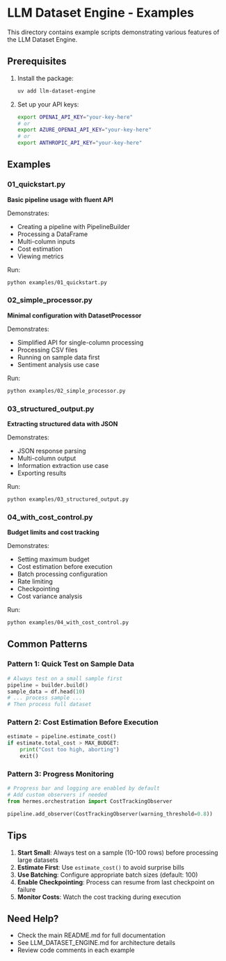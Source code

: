 # LLM Dataset Engine - Examples

This directory contains example scripts demonstrating various features of the LLM Dataset Engine.

## Prerequisites

1. Install the package:
   ```bash
   uv add llm-dataset-engine
   ```

2. Set up your API keys:
   ```bash
   export OPENAI_API_KEY="your-key-here"
   # or
   export AZURE_OPENAI_API_KEY="your-key-here"
   # or
   export ANTHROPIC_API_KEY="your-key-here"
   ```

## Examples

### 01_quickstart.py
**Basic pipeline usage with fluent API**

Demonstrates:
- Creating a pipeline with PipelineBuilder
- Processing a DataFrame
- Multi-column inputs
- Cost estimation
- Viewing metrics

Run:
```bash
python examples/01_quickstart.py
```

### 02_simple_processor.py
**Minimal configuration with DatasetProcessor**

Demonstrates:
- Simplified API for single-column processing
- Processing CSV files
- Running on sample data first
- Sentiment analysis use case

Run:
```bash
python examples/02_simple_processor.py
```

### 03_structured_output.py
**Extracting structured data with JSON**

Demonstrates:
- JSON response parsing
- Multi-column output
- Information extraction use case
- Exporting results

Run:
```bash
python examples/03_structured_output.py
```

### 04_with_cost_control.py
**Budget limits and cost tracking**

Demonstrates:
- Setting maximum budget
- Cost estimation before execution
- Batch processing configuration
- Rate limiting
- Checkpointing
- Cost variance analysis

Run:
```bash
python examples/04_with_cost_control.py
```

## Common Patterns

### Pattern 1: Quick Test on Sample Data
```python
# Always test on a small sample first
pipeline = builder.build()
sample_data = df.head(10)
# ... process sample ...
# Then process full dataset
```

### Pattern 2: Cost Estimation Before Execution
```python
estimate = pipeline.estimate_cost()
if estimate.total_cost > MAX_BUDGET:
    print("Cost too high, aborting")
    exit()
```

### Pattern 3: Progress Monitoring
```python
# Progress bar and logging are enabled by default
# Add custom observers if needed
from hermes.orchestration import CostTrackingObserver

pipeline.add_observer(CostTrackingObserver(warning_threshold=0.8))
```

## Tips

1. **Start Small**: Always test on a sample (10-100 rows) before processing large datasets
2. **Estimate First**: Use `estimate_cost()` to avoid surprise bills
3. **Use Batching**: Configure appropriate batch sizes (default: 100)
4. **Enable Checkpointing**: Process can resume from last checkpoint on failure
5. **Monitor Costs**: Watch the cost tracking during execution

## Need Help?

- Check the main README.md for full documentation
- See LLM_DATASET_ENGINE.md for architecture details
- Review code comments in each example
